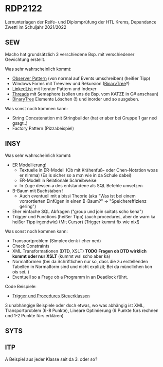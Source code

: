 # RDP2122
Lernunterlagen der Reife- und Diplomprüfung der HTL Krems, Depandance Zwettl im Schuljahr 2021/2022

## SEW
Macho hat grundsätzlich 3 verschiedene Bsp. mit verschiedener Gewichtung erstellt. 

Was sehr wahrscheinlich kommt:
 - [Observer Pattern](SEW/ObserverPatternToEvents) (von normal auf Events umschreiben) (heißer Tipp)
 - Windows Forms mit Treeview und Rekursion ([BinaryTree](SEW/SEW.md#BinaryTree)?)
 - [LinkedList](SEW/SEW.md#LinkedList) mit Iterator Pattern und Indexer
 - [Threads](SEW/SEW.md#Threads) mit Semaphore (sollen uns de Bsp. vom KATZE in C# anschaun)
 - [BinaryTree](SEW/BinaryTree) Elemente Löschen (!) und inorder und so ausgeben.

Was sonst noch kommen kann:
 - String Concatenation mit Stringbuilder (hat er aber bei Gruppe 1 gar ned gsagt..)
 - Factory Pattern (Pizzabeispiel)

## INSY

Was sehr wahrscheinlich kommt: 
 - ER Modellierung!
   - Textuelle in ER-Modell (Ob mit Krähenfuß- oder Chen-Notation woas er nimma) (Es is sicher so a m:n wie in da Schule dabei)
   - ER-Modell in Relationale Schreibweise  
   - In Zuge dessen a des entstandene als SQL Befehle umsetzen
 - B-Baum mit Buchstaben !
   - Auch eventuell mit a bissi Theorie (aka "Was ist bei einem vorsortierten Einfügen in einen B-Baum?" -> "Speichereffizienz gering") 
 - Eher einfache SQL Abfragen ("group und join soitats scho kena")
 - Trigger und Functions (heißer Tipp) (auch procedures, aber de warn ka heißer Tipp irgendwie) (Mit Cursor) (Trigger kummt fix wie nix!)

Was sonst noch kommen kann:
 - Transportproblem (Simplex denk i eher ned)
 - Check Constraints
 - XML Transformationen (DTD, XSLT) <b>TODO Fragen ob DTD wirklich kommt oder nur XSLT</b> (kummt wsl scho aber ka)
 - Normalformen (bei da Schriftlichen nur so, dass die zu erstellenden Tabellen in Normalform sind und nicht explizit; Bei da mündlichen kon ois sei..)
 - Eventuell so a Frage ob a Programm in an Deadlock führt. 

Code Beispiele:
 - [Trigger und Procedures Steuerklassen](INSY/MYSQL_Statements/Trigger_Procedure_Steuerklassen.sql)

3 unabhängige Beispiele
oder doch etwas, wo was abhängig ist
XML, Transportproblem (6-8 Punkte), Lineare Optimierung (6 Punkte fürs rechnen und 1-2 Punkte fürs erklären)

## SYTS

## ITP
A Beispiel aus jeder Klasse seit da 3. oder so?
